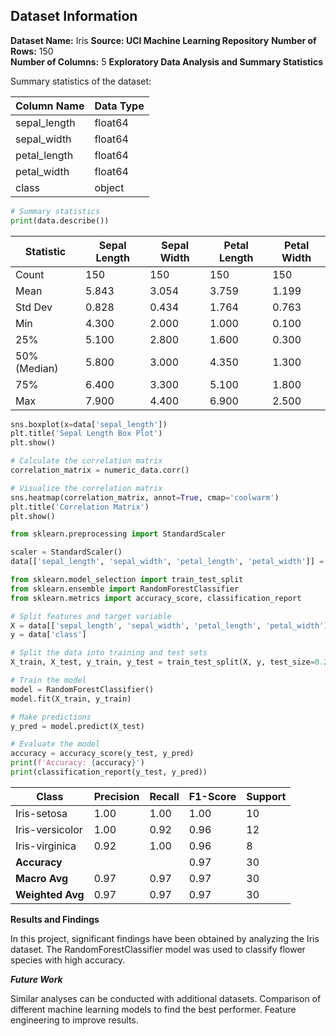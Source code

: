 
## Dataset Information

**Dataset Name:** Iris
**Source: UCI Machine Learning Repository**
**Number of Rows:** 150  
**Number of Columns:** 5
**Exploratory Data Analysis and Summary Statistics**

Summary statistics of the dataset:

| Column Name   | Data Type |
|---------------|-----------|
| sepal_length  | float64   |
| sepal_width   | float64   |
| petal_length  | float64   |
| petal_width   | float64   |
| class         | object    |

```python
# Summary statistics
print(data.describe())
```
| Statistic  | Sepal Length | Sepal Width | Petal Length | Petal Width |
|------------|--------------|-------------|--------------|-------------|
| Count      | 150          | 150         | 150          | 150         |
| Mean       | 5.843        | 3.054       | 3.759        | 1.199       |
| Std Dev    | 0.828        | 0.434       | 1.764        | 0.763       |
| Min        | 4.300        | 2.000       | 1.000        | 0.100       |
| 25%        | 5.100        | 2.800       | 1.600        | 0.300       |
| 50% (Median)| 5.800        | 3.000       | 4.350        | 1.300       |
| 75%        | 6.400        | 3.300       | 5.100        | 1.800       |
| Max        | 7.900        | 4.400       | 6.900        | 2.500       |

```python
sns.boxplot(x=data['sepal_length'])
plt.title('Sepal Length Box Plot')
plt.show()
```
```python
# Calculate the correlation matrix
correlation_matrix = numeric_data.corr()

# Visualize the correlation matrix
sns.heatmap(correlation_matrix, annot=True, cmap='coolwarm')
plt.title('Correlation Matrix')
plt.show()
```
```python
from sklearn.preprocessing import StandardScaler

scaler = StandardScaler()
data[['sepal_length', 'sepal_width', 'petal_length', 'petal_width']] = scaler.fit_transform(data[['sepal_length', 'sepal_width', 'petal_length', 'petal_width']])
```
```python
from sklearn.model_selection import train_test_split
from sklearn.ensemble import RandomForestClassifier
from sklearn.metrics import accuracy_score, classification_report

# Split features and target variable
X = data[['sepal_length', 'sepal_width', 'petal_length', 'petal_width']]
y = data['class']

# Split the data into training and test sets
X_train, X_test, y_train, y_test = train_test_split(X, y, test_size=0.2, random_state=42)

# Train the model
model = RandomForestClassifier()
model.fit(X_train, y_train)

# Make predictions
y_pred = model.predict(X_test)

# Evaluate the model
accuracy = accuracy_score(y_test, y_pred)
print(f'Accuracy: {accuracy}')
print(classification_report(y_test, y_pred))
```

| Class            | Precision | Recall | F1-Score | Support |
|------------------|-----------|--------|----------|---------|
| Iris-setosa      | 1.00      | 1.00   | 1.00     | 10      |
| Iris-versicolor  | 1.00      | 0.92   | 0.96     | 12      |
| Iris-virginica   | 0.92      | 1.00   | 0.96     | 8       |
| **Accuracy**     |           |        | 0.97     | 30      |
| **Macro Avg**    | 0.97      | 0.97   | 0.97     | 30      |
| **Weighted Avg** | 0.97      | 0.97   | 0.97     | 30      |


**Results and Findings**

In this project, significant findings have been obtained by analyzing the Iris dataset. The RandomForestClassifier model was used to classify flower species with high accuracy.

***Future Work***

Similar analyses can be conducted with additional datasets.
Comparison of different machine learning models to find the best performer.
Feature engineering to improve results.
